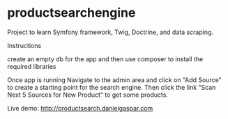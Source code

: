 # productsearchengine

Project to learn Symfony framework, Twig, Doctrine, and data scraping. 

Instructions

create an empty db for the app and then
use composer to install the required libraries

Once app is running
Navigate to the admin area and click on "Add Source" to create a starting point for the search engine.
Then click the link "Scan Next 5 Sources for New Product" to get some products. 

Live demo: http://productsearch.danielgaspar.com


